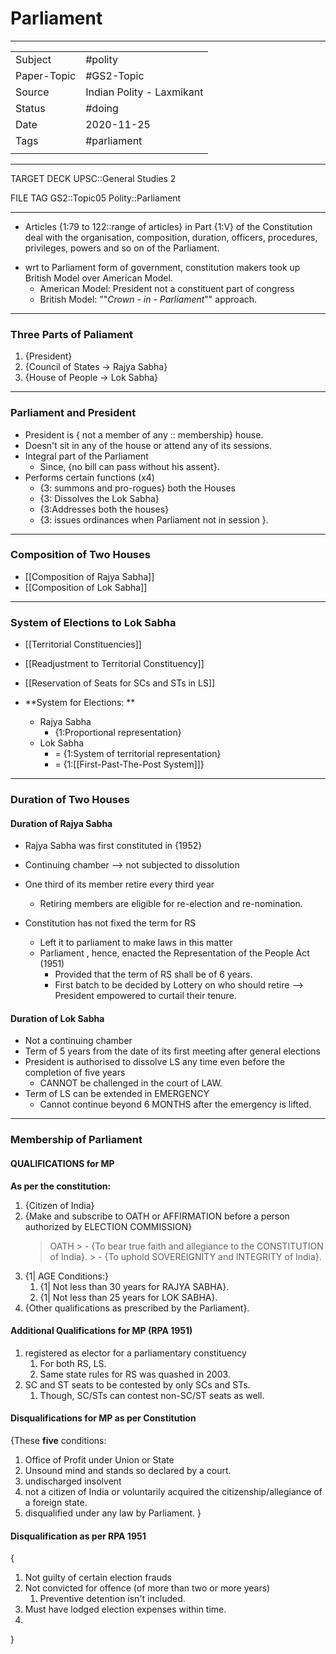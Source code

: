 # Parliament

***

|             |                           |
| ----------- | ------------------------- |
| Subject     | #polity                   |
| Paper-Topic | #GS2-Topic                |
| Source      | Indian Polity - Laxmikant |
| Status      | #doing                    |
| Date        | 2020-11-25                |
| Tags        | #parliament               |
|             |                           |

***

TARGET DECK
UPSC::General Studies 2

FILE TAG
GS2::Topic05 Polity::Parliament

***

*   Articles {1:79 to 122::range of articles} in Part {1:V} of the Constitution deal with the organisation, composition, duration, officers, procedures, privileges, powers and so on of the Parliament.

<!--ID: 1606267016636-->

*   wrt to Parliament form of government, constitution makers took up British Model over American Model.
    *   American Model: President not a constituent part of congress
    *   British Model: ""*Crown - in - Parliament*"" approach.

***

### Three Parts of Paliament

1.  {President}
2.  {Council of States -> Rajya Sabha}
3.  {House of People -> Lok Sabha}

<!--ID: 1606267016680-->

***

### Parliament and President

*   President is { not a member of any :: membership} house.
*   Doesn't sit in any of the house or attend any of its sessions.
*   Integral part of the Parliament
    *   Since, {no bill can pass without his assent}.
*   Performs certain functions (x4)
    *   {3: summons and pro-rogues} both the Houses
    *   {3: Dissolves the Lok Sabha}
    *   {3:Addresses both the houses}
    *   {3: issues ordinances when Parliament not in session }.

<!--ID: 1606267016715-->

***

### Composition of Two Houses
*   [[Composition of Rajya Sabha]]
*   [[Composition of Lok Sabha]]

---

### System of Elections to Lok Sabha
*   [[Territorial Constituencies]]

*   [[Readjustment to Territorial Constituency]]

*   [[Reservation of Seats for SCs and STs in LS]]

*   **System for Elections: **
    *   Rajya Sabha
        *   {1:Proportional representation}
    *   Lok Sabha
        -  = {1:System of territorial representation}
        -  = {1:[[First-Past-The-Post System]]}

<!--ID: 1606267016757-->

---

### Duration of Two Houses
#### Duration of Rajya Sabha

- Rajya Sabha was first constituted in {1952}

- Continuing chamber --> not subjected to dissolution
- One third of its member retire every third year
	-	Retiring members are eligible for re-election and re-nomination.
- Constitution has not fixed the term for RS
	- Left it to parliament to make laws in this matter
	- Parliament , hence, enacted the Representation of the People Act (1951)
		- Provided that the term of RS shall be of 6 years.
		- First batch to be decided by Lottery on who should retire --> President empowered to curtail their tenure.

#### Duration of Lok Sabha
- Not a continuing chamber
- Term of 5 years from the date of its first meeting after general elections
- President is authorised to dissolve LS any time even before the completion of five years
	- CANNOT be challenged in the court of LAW.
- Term of LS can be extended in EMERGENCY
	- Cannot continue beyond 6 MONTHS after the emergency is lifted.

---
### Membership of Parliament

#### QUALIFICATIONS for MP 
**As per the constitution:**
1. {Citizen of India}
2. {Make and subscribe to OATH or AFFIRMATION before a person authorized by ELECTION COMMISSION}
	> OATH
		> - {To bear true faith and allegiance to the CONSTITUTION of India}.
		> - {To uphold SOVEREIGNITY and INTEGRITY of India}.
3. {1| AGE Conditions:}
	1. {1| Not less than 30 years for RAJYA SABHA}. 
	2. {1| Not less than 25 years for LOK SABHA}.
4. {Other qualifications as prescribed by the Parliament}.

#### Additional Qualifications for MP (RPA 1951)
1. registered as elector for a parliamentary constituency
	1. For both RS, LS.
	2. Same state rules for RS was quashed in 2003. 
2. SC and ST seats to be contested by only SCs and STs. 
	1. Though, SC/STs can contest non-SC/ST seats as well.

#### Disqualifications for MP as per Constitution
{These **five** conditions:
1. Office of Profit under Union or State
2. Unsound mind and stands so declared by a court.
3. undischarged insolvent
4. not a citizen of India or voluntarily acquired the citizenship/allegiance of a foreign state.
5. disqualified under any law by Parliament. }

#### Disqualification as per RPA 1951
{
1. Not guilty of certain election frauds
2. Not convicted for offence (of more than two or more years)
	1. Preventive detention isn't included.
3. Must have lodged election expenses within time.
4. 
}



